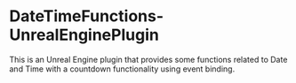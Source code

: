 # DateTimeFunctions-UnrealEnginePlugin
 This is an Unreal Engine plugin that provides some functions related to Date and Time with a countdown functionality using event binding.
